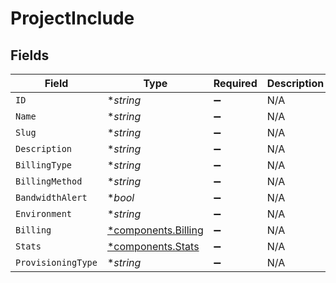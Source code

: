 # ProjectInclude


## Fields

| Field                                                     | Type                                                      | Required                                                  | Description                                               |
| --------------------------------------------------------- | --------------------------------------------------------- | --------------------------------------------------------- | --------------------------------------------------------- |
| `ID`                                                      | **string*                                                 | :heavy_minus_sign:                                        | N/A                                                       |
| `Name`                                                    | **string*                                                 | :heavy_minus_sign:                                        | N/A                                                       |
| `Slug`                                                    | **string*                                                 | :heavy_minus_sign:                                        | N/A                                                       |
| `Description`                                             | **string*                                                 | :heavy_minus_sign:                                        | N/A                                                       |
| `BillingType`                                             | **string*                                                 | :heavy_minus_sign:                                        | N/A                                                       |
| `BillingMethod`                                           | **string*                                                 | :heavy_minus_sign:                                        | N/A                                                       |
| `BandwidthAlert`                                          | **bool*                                                   | :heavy_minus_sign:                                        | N/A                                                       |
| `Environment`                                             | **string*                                                 | :heavy_minus_sign:                                        | N/A                                                       |
| `Billing`                                                 | [*components.Billing](../../models/components/billing.md) | :heavy_minus_sign:                                        | N/A                                                       |
| `Stats`                                                   | [*components.Stats](../../models/components/stats.md)     | :heavy_minus_sign:                                        | N/A                                                       |
| `ProvisioningType`                                        | **string*                                                 | :heavy_minus_sign:                                        | N/A                                                       |